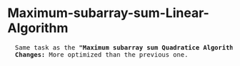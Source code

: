 # Maximum-subarray-sum-Linear-Algorithm
<pre>
  Same task as the <b>"Maximum subarray sum Quadratice Algorithm"</b> in the repositories.  
  <b>Changes:</b> More optimized than the previous one.
</pre>
